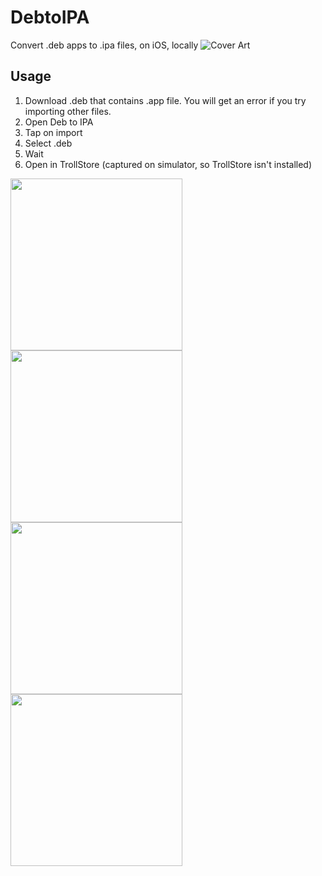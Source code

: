 # DebtoIPA
Convert .deb apps to .ipa files, on iOS, locally
![Cover Art](https://user-images.githubusercontent.com/52459150/195981577-3dd34fc9-6826-4d52-a2d2-a3aed418158f.png)

## Usage
1. Download .deb that contains .app file. You will get an error if you try importing other files.
2. Open Deb to IPA
3. Tap on import
4. Select .deb
5. Wait
6. Open in TrollStore
(captured on simulator, so TrollStore isn't installed)

<img src="https://user-images.githubusercontent.com/52459150/195981437-a85d3aca-6c03-43ea-a569-9c7d6116b7ab.png" width="275"> <img src="https://user-images.githubusercontent.com/52459150/195981441-5b78803e-3a65-43c1-afb2-4ea133427fdd.png" width="275"> <img src="https://user-images.githubusercontent.com/52459150/195981443-fe487d39-2743-47e8-bcc2-6d7b9aa96bfd.png" width="275"> <img src="https://user-images.githubusercontent.com/52459150/195981447-81b30948-2997-4bcf-899f-002b698ecdcc.png" width="275">
